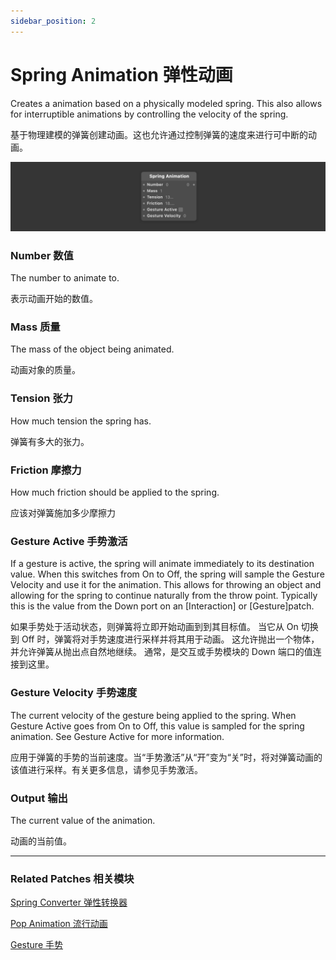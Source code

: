 ```yaml
---
sidebar_position: 2
---
```


# Spring Animation 弹性动画

Creates a animation based on a physically modeled spring. This also allows for interruptible animations by controlling the velocity of the spring.

基于物理建模的弹簧创建动画。这也允许通过控制弹簧的速度来进行可中断的动画。

![Image](./../../../static/img/docs/Animation/spring-animation.png)

### Number 数值

The number to animate to.

表示动画开始的数值。

### Mass 质量

The mass of the object being animated.

动画对象的质量。

### Tension 张力

How much tension the spring has.

弹簧有多大的张力。

### Friction 摩擦力

How much friction should be applied to the spring.

应该对弹簧施加多少摩擦力

### Gesture Active 手势激活

If a gesture is active, the spring will animate immediately to its destination value. When this switches from On to Off, the spring will sample the Gesture Velocity and use it for the animation. This allows for throwing an object and allowing for the spring to continue naturally from the throw point. Typically this is the value from the Down port on an [Interaction] or [Gesture]patch.

如果手势处于活动状态，则弹簧将立即开始动画到到其目标值。 当它从 On 切换到 Off 时，弹簧将对手势速度进行采样并将其用于动画。 这允许抛出一个物体，并允许弹簧从抛出点自然地继续。 通常，是交互或手势模块的 Down 端口的值连接到这里。

### Gesture Velocity 手势速度

The current velocity of the gesture being applied to the spring. When Gesture Active goes from On to Off, this value is sampled for the spring animation. See Gesture Active for more information.

应用于弹簧的手势的当前速度。当“手势激活”从“开”变为“关”时，将对弹簧动画的该值进行采样。有关更多信息，请参见手势激活。

### Output 输出

The current value of the animation.

动画的当前值。

---

### Related Patches 相关模块

[Spring Converter 弹性转换器](./Spring%20Converter.md)

[Pop Animation 流行动画](./Pop%20Animation.md)

[Gesture 手势](./../Interaction/Gesture.md)

